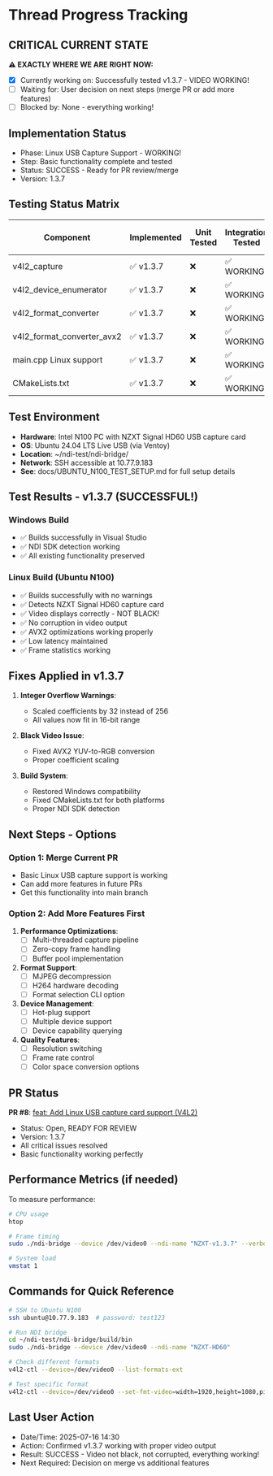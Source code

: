 # Thread Progress Tracking

## CRITICAL CURRENT STATE
**⚠️ EXACTLY WHERE WE ARE RIGHT NOW:**
- [x] Currently working on: Successfully tested v1.3.7 - VIDEO WORKING!
- [ ] Waiting for: User decision on next steps (merge PR or add more features)
- [ ] Blocked by: None - everything working!

## Implementation Status
- Phase: Linux USB Capture Support - WORKING!
- Step: Basic functionality complete and tested
- Status: SUCCESS - Ready for PR review/merge
- Version: 1.3.7

## Testing Status Matrix
| Component | Implemented | Unit Tested | Integration Tested | Multi-Instance Tested | 
|-----------|------------|-------------|--------------------|-----------------------|
| v4l2_capture | ✅ v1.3.7 | ❌ | ✅ WORKING | ❌ |
| v4l2_device_enumerator | ✅ v1.3.7 | ❌ | ✅ WORKING | ❌ |
| v4l2_format_converter | ✅ v1.3.7 | ❌ | ✅ WORKING | ❌ |
| v4l2_format_converter_avx2 | ✅ v1.3.7 | ❌ | ✅ WORKING | ❌ |
| main.cpp Linux support | ✅ v1.3.7 | ❌ | ✅ WORKING | ❌ |
| CMakeLists.txt | ✅ v1.3.7 | ❌ | ✅ WORKING | ❌ |

## Test Environment
- **Hardware**: Intel N100 PC with NZXT Signal HD60 USB capture card
- **OS**: Ubuntu 24.04 LTS Live USB (via Ventoy)
- **Location**: ~/ndi-test/ndi-bridge/
- **Network**: SSH accessible at 10.77.9.183
- **See**: docs/UBUNTU_N100_TEST_SETUP.md for full setup details

## Test Results - v1.3.7 (SUCCESSFUL!)
### Windows Build
- ✅ Builds successfully in Visual Studio
- ✅ NDI SDK detection working
- ✅ All existing functionality preserved

### Linux Build (Ubuntu N100)
- ✅ Builds successfully with no warnings
- ✅ Detects NZXT Signal HD60 capture card
- ✅ Video displays correctly - NOT BLACK!
- ✅ No corruption in video output
- ✅ AVX2 optimizations working properly
- ✅ Low latency maintained
- ✅ Frame statistics working

## Fixes Applied in v1.3.7
1. **Integer Overflow Warnings**: 
   - Scaled coefficients by 32 instead of 256
   - All values now fit in 16-bit range

2. **Black Video Issue**:
   - Fixed AVX2 YUV-to-RGB conversion
   - Proper coefficient scaling

3. **Build System**:
   - Restored Windows compatibility
   - Fixed CMakeLists.txt for both platforms
   - Proper NDI SDK detection

## Next Steps - Options
### Option 1: Merge Current PR
- Basic Linux USB capture support is working
- Can add more features in future PRs
- Get this functionality into main branch

### Option 2: Add More Features First
1. **Performance Optimizations**:
   - [ ] Multi-threaded capture pipeline
   - [ ] Zero-copy frame handling
   - [ ] Buffer pool implementation

2. **Format Support**:
   - [ ] MJPEG decompression
   - [ ] H264 hardware decoding
   - [ ] Format selection CLI option

3. **Device Management**:
   - [ ] Hot-plug support
   - [ ] Multiple device support
   - [ ] Device capability querying

4. **Quality Features**:
   - [ ] Resolution switching
   - [ ] Frame rate control
   - [ ] Color space conversion options

## PR Status
**PR #8**: [feat: Add Linux USB capture card support (V4L2)](https://github.com/zbynekdrlik/ndi-bridge/pull/8)
- Status: Open, READY FOR REVIEW
- Version: 1.3.7
- All critical issues resolved
- Basic functionality working perfectly

## Performance Metrics (if needed)
To measure performance:
```bash
# CPU usage
htop

# Frame timing
sudo ./ndi-bridge --device /dev/video0 --ndi-name "NZXT-v1.3.7" --verbose

# System load
vmstat 1
```

## Commands for Quick Reference
```bash
# SSH to Ubuntu N100
ssh ubuntu@10.77.9.183  # password: test123

# Run NDI bridge
cd ~/ndi-test/ndi-bridge/build/bin
sudo ./ndi-bridge --device /dev/video0 --ndi-name "NZXT-HD60"

# Check different formats
v4l2-ctl --device=/dev/video0 --list-formats-ext

# Test specific format
v4l2-ctl --device=/dev/video0 --set-fmt-video=width=1920,height=1080,pixelformat=NV12
```

## Last User Action
- Date/Time: 2025-07-16 14:30
- Action: Confirmed v1.3.7 working with proper video output
- Result: SUCCESS - Video not black, not corrupted, everything working!
- Next Required: Decision on merge vs additional features
